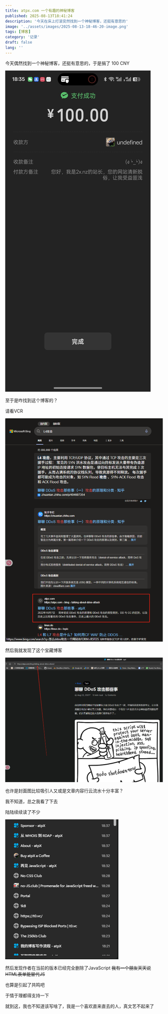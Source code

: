 ```yaml
---
title: atpx.com 一个有趣的神秘博客
published: 2025-08-13T18:41:24
description: '今天在床上打滚突然找到一个神秘博客，还挺有意思的'
image: '../assets/images/2025-08-13-18-46-20-image.png'
tags: [博客]
category: '记录'
draft: false 
lang: ''
---
```


今天偶然找到一个神秘博客，还挺有意思的，于是捐了 100 CNY

![](../assets/images/2025-08-13-18-48-58-e042214c625c78682e337f4863bdcb20.jpg)

至于是咋找到这个博客的？

请看VCR

![](../assets/images/2025-08-13-18-50-12-image.png)

然后我就发现了这个宝藏博客

![](../assets/images/2025-08-13-18-50-48-image.png)

也许是封面图比较吸引人又或是文章内容行云流水十分丰富？

我不知道，总之我看了下去

陆陆续续读了不少

![](../assets/images/2025-08-13-18-51-51-image.png)

然后发现作者在当前的版本已经完全删除了JavaScript ~~我有一个朋友天天说HTML表单能替代JS~~

也算是引起了共鸣吧

于情于理都得支持一下

就到这，我也不知道该写啥了，我是一个喜欢直来直去的人，真文艺不起来了
